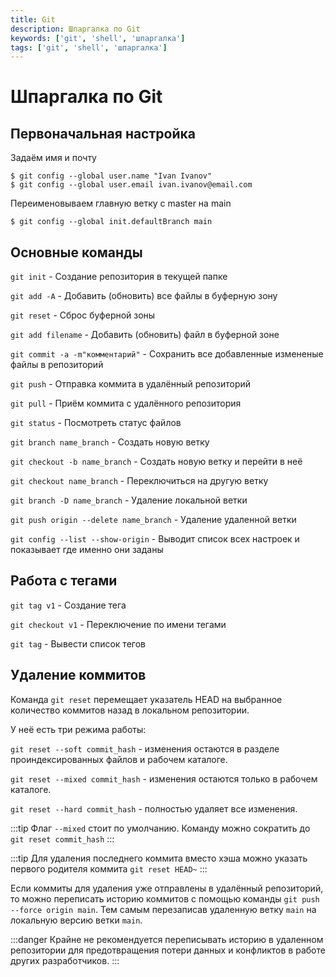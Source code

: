```yaml
---
title: Git
description: Шпаргалка по Git
keywords: ['git', 'shell', 'шпаргалка']
tags: ['git', 'shell', 'шпаргалка']
---
```


# Шпаргалка по Git

## Первоначальная настройка

Задаём имя и почту

```shell
$ git config --global user.name "Ivan Ivanov"
$ git config --global user.email ivan.ivanov@email.com
```

Переименовываем главную ветку с master на main

```shell
$ git config --global init.defaultBranch main
```

## Основные команды

`git init` - Создание репозитория в текущей папке

`git add -A` - Добавить (обновить) все файлы в буферную зону

`git reset` - Сброс буферной зоны

`git add filename` - Добавить (обновить) файл в буферной зоне

`git commit -a -m"комментарий"` - Сохранить все добавленные измененые файлы в репозиторий

`git push` - Отправка коммита в удалённый репозиторий

`git pull` - Приём коммита с удалённого репозитория

`git status` - Посмотреть статус файлов

`git branch name_branch` - Создать новую ветку

`git checkout -b name_branch` - Создать новую ветку и перейти в неё

`git checkout name_branch` - Переключиться на другую ветку

`git branch -D name_branch` - Удаление локальной ветки

`git push origin --delete name_branch` - Удаление удаленной ветки

`git config --list --show-origin` - Выводит список всех настроек и показывает где именно они заданы

## Работа с тегами

`git tag v1` - Создание тега

`git checkout v1` - Переключение по имени тегами

`git tag` - Вывести список тегов

## Удаление коммитов

Команда `git reset` перемещает указатель HEAD на выбранное количество коммитов назад в локальном репозитории.

У неё есть три режима работы:

`git reset --soft commit_hash` - изменения остаются в разделе проиндексированных файлов и рабочем каталоге.

`git reset --mixed commit_hash` - изменения остаются только в рабочем каталоге.

`git reset --hard commit_hash` - полностью удаляет все изменения.

:::tip
Флаг `--mixed` стоит по умолчанию. Команду можно сократить до `git reset commit_hash`
:::

:::tip
Для удаления последнего коммита вместо хэша можно указать первого родителя коммита `git reset HEAD~`
:::

Если коммиты для удаления уже отправлены в удалённый репозиторий, то можно переписать историю коммитов с помощью команды `git push --force origin main`. Тем самым перезаписав удаленную ветку `main` на локальную версию ветки `main`.

:::danger
Крайне не рекомендуется переписывать историю в удаленном репозитории для предотвращения потери данных и конфликтов в работе других разработчиков.
:::
